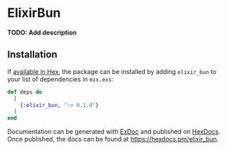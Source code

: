 # ElixirBun

**TODO: Add description**

## Installation

If [available in Hex](https://hex.pm/docs/publish), the package can be installed
by adding `elixir_bun` to your list of dependencies in `mix.exs`:

```elixir
def deps do
  [
    {:elixir_bun, "~> 0.1.0"}
  ]
end
```

Documentation can be generated with [ExDoc](https://github.com/elixir-lang/ex_doc)
and published on [HexDocs](https://hexdocs.pm). Once published, the docs can
be found at <https://hexdocs.pm/elixir_bun>.

